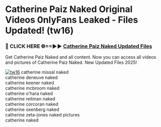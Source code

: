 # Catherine Paiz Naked Original Videos 0nlyFans Leaked - Files Updated! (tw16)

<h3>🔴 CLICK HERE 🌐==►► <a href="https://tinyurl.com/up5wt9bj" rel="nofollow">Catherine Paiz Naked Updated Files</a></h3>

Get Catherine Paiz Naked and all content. Now you can access all videos and pictures of Catherine Paiz Naked. New Updated Files 2025!

[![tw16](https://i.imgur.com/ABiUzMV.gif)](https://tinyurl.com/up5wt9bj)
catherine missal naked<br>
catherine deneuve naked<br>
catherine keener naked<br>
catherine mcbroom naked<br>
catherine o'hara naked<br>
catherine reitman naked<br>
catherine corcoran naked<br>
catherine oxenberg naked<br>
catherine zeta-jones naked pictures<br>
catherine naked